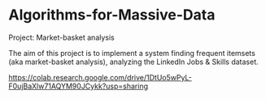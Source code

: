 # Algorithms-for-Massive-Data
Project: Market-basket analysis

The aim of this project is to implement a system finding frequent itemsets (aka market-basket analysis), analyzing the LinkedIn Jobs & Skills dataset.

https://colab.research.google.com/drive/1DtUo5wPyL-F0ujBaXlw71AQYM90JCykk?usp=sharing

